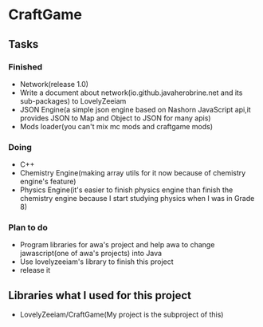 # CraftGame
## Tasks
### Finished
- Network(release 1.0)
- Write a document about network(io.github.javaherobrine.net and its sub-packages) to LovelyZeeiam
- JSON Engine(a simple json engine based on Nashorn JavaScript api,it provides JSON to Map and Object to JSON for many apis)
- Mods loader(you can't mix mc mods and craftgame mods)

### Doing
- C++
- Chemistry Engine(making array utils for it now because of chemistry engine's feature)
- Physics Engine(it's easier to finish physics engine than finish the chemistry engine because I start studying physics when I was in Grade 8) 

### Plan to do
- Program libraries for awa's project and help awa to change jawascript(one of awa's projects) into Java
- Use lovelyzeeiam's library to finish this project
- release it

## Libraries what I used for this project
- LovelyZeeiam/CraftGame(My project is the subproject of this)
